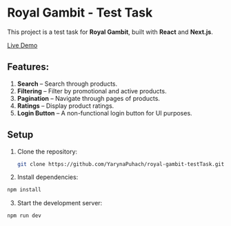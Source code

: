 # Royal Gambit - Test Task

This project is a test task for **Royal Gambit**, built with **React** and **Next.js**.

[Live Demo](https://royal-gambit-test-task-gqhm.vercel.app/)

## Features:

1. **Search** – Search through products.
2. **Filtering** – Filter by promotional and active products.
3. **Pagination** – Navigate through pages of products.
4. **Ratings** – Display product ratings.
5. **Login Button** – A non-functional login button for UI purposes.

## Setup

1. Clone the repository:
   ```bash
   git clone https://github.com/YarynaPuhach/royal-gambit-testTask.git
   ```
2. Install dependencies:
  ```bash
  npm install
  ```
3. Start the development server:
  ```bash
  npm run dev
  ```
